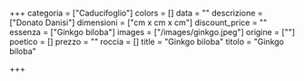 +++
categoria = ["Caducifoglio"]
colors = []
data = ""
descrizione = ["Donato Danisi"]
dimensioni = ["cm x cm x cm"]
discount_price = ""
essenza = ["Ginkgo biloba"]
images = ["/images/ginkgo.jpeg"]
origine = [""]
poetico = []
prezzo = ""
roccia = []
title = "Ginkgo biloba"
titolo = "Ginkgo biloba"

+++
